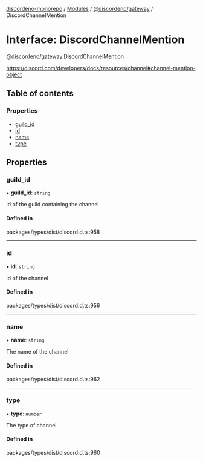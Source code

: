 [discordeno-monorepo](../README.md) / [Modules](../modules.md) / [@discordeno/gateway](../modules/discordeno_gateway.md) / DiscordChannelMention

# Interface: DiscordChannelMention

[@discordeno/gateway](../modules/discordeno_gateway.md).DiscordChannelMention

https://discord.com/developers/docs/resources/channel#channel-mention-object

## Table of contents

### Properties

- [guild_id](discordeno_gateway.DiscordChannelMention.md#guild_id)
- [id](discordeno_gateway.DiscordChannelMention.md#id)
- [name](discordeno_gateway.DiscordChannelMention.md#name)
- [type](discordeno_gateway.DiscordChannelMention.md#type)

## Properties

### guild_id

• **guild_id**: `string`

id of the guild containing the channel

#### Defined in

packages/types/dist/discord.d.ts:958

---

### id

• **id**: `string`

id of the channel

#### Defined in

packages/types/dist/discord.d.ts:956

---

### name

• **name**: `string`

The name of the channel

#### Defined in

packages/types/dist/discord.d.ts:962

---

### type

• **type**: `number`

The type of channel

#### Defined in

packages/types/dist/discord.d.ts:960
